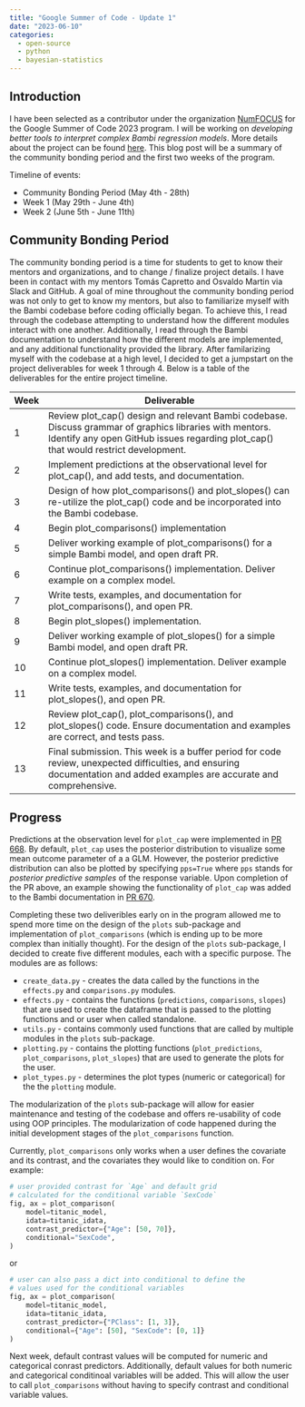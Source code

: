 ```yaml
---
title: "Google Summer of Code - Update 1"
date: "2023-06-10"
categories:
  - open-source
  - python
  - bayesian-statistics
---
```


## Introduction

I have been selected as a contributor under the organization [NumFOCUS](https://numfocus.org) for the Google Summer of Code 2023 program. I will be working on _developing better tools to interpret complex Bambi regression models_. More details about the project can be found [here](https://summerofcode.withgoogle.com/projects/#6187085698856448). This blog post will be a summary of the community bonding period and the first two weeks of the program.

Timeline of events:

* Community Bonding Period (May 4th - 28th)
* Week 1 (May 29th - June 4th)
* Week 2 (June 5th - June 11th)

## Community Bonding Period

The community bonding period is a time for students to get to know their mentors and organizations, and to change / finalize project details. I have been in contact with my mentors Tomás Capretto and Osvaldo Martin via Slack and GitHub. A goal of mine throughout the community bonding period was not only to get to know my mentors, but also to familiarize myself with the Bambi codebase before coding officially began. To achieve this, I read through the codebase attempting to understand how the different modules interact with one another. Additionally, I read through the Bambi documentation to understand how the different models are implemented, and any additional functionality provided the library. After familarizing myself with the codebase at a high level, I decided to get a jumpstart on the project deliverables for week 1 through 4. Below is a table of the deliverables for the entire project timeline.

|Week|Deliverable|
|---|---|
|1|Review plot_cap() design and relevant Bambi codebase. Discuss grammar of graphics libraries with mentors. Identify any open GitHub issues regarding plot_cap() that would restrict development.|
|2|Implement predictions at the observational level for plot_cap(), and add tests, and documentation.|
|3|Design of how plot_comparisons() and plot_slopes() can re-utilize the plot_cap() code and be incorporated into the Bambi codebase.|
|4|Begin plot_comparisons() implementation|
|5|Deliver working example of plot_comparisons() for a simple Bambi model, and open draft PR.|
|6|Continue plot_comparisons() implementation. Deliver example on a complex model.|
|7|Write tests, examples, and documentation for plot_comparisons(), and open PR.|
|8|Begin plot_slopes() implementation.|
|9|Deliver working example of plot_slopes() for a simple Bambi model, and open draft PR.|
|10|Continue plot_slopes() implementation. Deliver example on a complex model.|
|11|Write tests, examples, and documentation for plot_slopes(), and open PR.|
|12|Review plot_cap(), plot_comparisons(), and plot_slopes() code. Ensure documentation and examples are correct, and tests pass.|
|13|Final submission. This week is a buffer period for code review, unexpected difficulties, and ensuring documentation and added examples are accurate and comprehensive.|

## Progress

Predictions at the observation level for `plot_cap` were implemented in [PR 668](https://github.com/bambinos/bambi/pull/668). By default, `plot_cap` uses the posterior distribution to visualize some mean outcome parameter of a a GLM. However, the posterior predictive distribution can also be plotted by specifying `pps=True` where `pps` stands for _posterior predictive samples_ of the response variable. Upon completion of the PR above, an example showing the functionality of `plot_cap` was added to the Bambi documentation in [PR 670](https://github.com/bambinos/bambi/pull/670). 

Completing these two deliveribles early on in the program allowed me to spend more time on the design of the `plots` sub-package and implementation of `plot_comparisons` (which is ending up to be more complex than initially thought). For the design of the `plots` sub-package, I decided to create five different modules, each with a specific purpose. The modules are as follows:

* `create_data.py` - creates the data called by the functions in the `effects.py` and `comparisons.py` modules.
* `effects.py` - contains the functions (`predictions`, `comparisons`, `slopes`) that are used to create the dataframe that is passed to the plotting functions and or user when called standalone. 
* `utils.py` - contains commonly used functions that are called by multiple modules in the `plots` sub-package.
* `plotting.py` - contains the plotting functions (`plot_predictions`, `plot_comparisons`, `plot_slopes`) that are used to generate the plots for the user.
* `plot_types.py` - determines the plot types (numeric or categorical) for the the `plotting` module.

The modularization of the `plots` sub-package will allow for easier maintenance and testing of the codebase and offers re-usability of code using OOP principles. The modularization of code happened during the initial development stages of the `plot_comparisons` function. 

Currently, `plot_comparisons` only works when a user defines the covariate and its contrast, and the covariates they would like to condition on. For example:

```python
# user provided contrast for `Age` and default grid 
# calculated for the conditional variable `SexCode`
fig, ax = plot_comparison(
    model=titanic_model,
    idata=titanic_idata,
    contrast_predictor={"Age": [50, 70]},
    conditional="SexCode",
)
```

or

```python
# user can also pass a dict into conditional to define the 
# values used for the conditional variables
fig, ax = plot_comparison(
    model=titanic_model,
    idata=titanic_idata,
    contrast_predictor={"PClass": [1, 3]},
    conditional={"Age": [50], "SexCode": [0, 1]}
)
```

Next week, default contrast values will be computed for numeric and categorical conrast predictors. Additionally, default values for both numeric and categorical conditinoal variables will be added. This will allow the user to call `plot_comparisons` without having to specify contrast and conditional variable values.